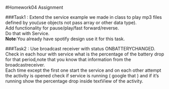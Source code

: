 ﻿#Homework04 Assignment

###Task1 : 
Extend the service example we made in class to play mp3 files defined by
you(use objects not pass array or other data type).     
Add functionality for pause/play/fast forward/reverse.      
Do that with Service.     
**Note**:You already have spotify design use it for this task.    

###Task2 :
Use broadcast receiver with status ONBATTERYCHANGED.    
Check in each hour with service what is the percentage of the battery drop for that 
period,note that you know that information from the broadcastreceiver.     
Each time except the first one start the service and on each other attempt the 
activity is opened check if service is running ( google that ) and if it’s running show 
the percentage drop inside textView of the activity.     

